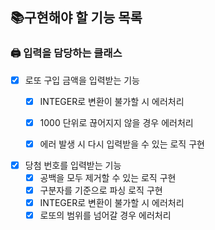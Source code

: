 ## 📚구현해야 할 기능 목록
### 🖨️ 입력을 담당하는 클래스
- [x] 로또 구입 금액을 입력받는 기능
  - [x] INTEGER로 변환이 불가할 시 에러처리
  - [x] 1000 단위로 끊어지지 않을 경우 에러처리
  - [x] 에러 발생 시 다시 입력받을 수 있는 로직 구현


- [x] 당첨 번호를 입력받는 기능
  - [x] 공백을 모두 제거할 수 있는 로직 구현
  - [x] 구분자를 기준으로 파싱 로직 구현
  - [x] INTEGER로 변환이 불가할 시 에러처리 
  - [x] 로또의 범위를 넘어갈 경우 에러처리